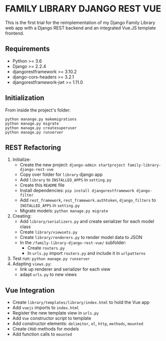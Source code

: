 # FAMILY LIBRARY DJANGO REST VUE

This is the first trial for the reimplementation of my Django Family Library web app with a Django REST backend and an integrated Vue.JS template frontend.


## Requirements

- Python >= 3.6
- Django >= 2.2.4
- djangorestframework >= 3.10.2
- django-cors-headers >= 3.2.1
- djangorestframework-jwt >= 1.11.0


## Initialization

From inside the project's folder:

```shell
python manange.py makemigrations
python manage.py migrate
python manage.py createsuperuser
python manage.py runserver
```

 ## REST Refactoring 
 
1. Initialize:
    - Create the new project: `django-admin startproject family-library-django-rest-vue`
    - Copy over folder for `library` django app
    - Add `library` to `INSTALLED_APPS` in `setting.py`
    - Create this `README` file
    - Install dependencies: `pip install djangorestframework django-filter`
    - Add `rest_framework`, `rest_framework.authtoken`, `django_filters` to `INSTALLED_APPS` in `setting.py`
    - Migrate models: `python manage.py migrate`
2. Creating:
    - Add `library/serializers.py` and create serializer for each model class
    - Create `library/viewsets.py`
    - Create `library/renderers.py` to render model data to JSON
    - In the `/family-library-django-rest-vue/` subfolder:
        - Create `routers.py`
        - In `urls.py` import `routers.py` and include it in `urlpatterns`
3. Test run: `python manage.py runserver`
4. Adapting `views.py`:
    - link up renderer and serializer for each view
    - adapt `urls.py` to new views

## Vue Integration

- Create `library/templates/library/index.html` to hold the Vue app
- Add `vuejs` imports to `index.html`
- Register the new template view in `urls.py`
- Add `Vue` constructor script to template
- Add constructor elements: `delimiter`, `el`, `http`, `methods`, `mounted`
- Create `CRUD` methods for models
- Add function calls to `mounted`






